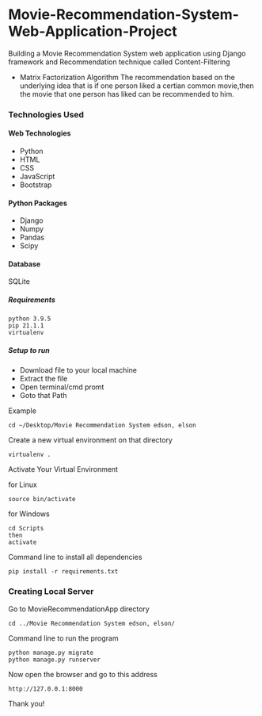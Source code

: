 # Movie-Recommendation-System-Web-Application-Project
Building a Movie Recommendation System web application using Django framework and Recommendation technique called Content-Filtering 
- Matrix Factorization Algorithm
The recommendation based on the underlying idea that is if one person liked a certian common movie,then the movie that one person has liked can be recommended to him.  


### Technologies Used
#### Web Technologies
- Python
- HTML 
- CSS
- JavaScript
- Bootstrap 

#### Python Packages 
- Django
- Numpy
- Pandas 
- Scipy

#### Database
SQLite

##### Requirements
```
python 3.9.5
pip 21.1.1
virtualenv
```

##### Setup to run

- Download file to your local machine
- Extract the file
- Open terminal/cmd promt
- Goto that Path

Example

```
cd ~/Desktop/Movie Recommendation System edson, elson
```

Create a new virtual environment on that directory

```
virtualenv .
```

Activate Your Virtual Environment

for Linux
```
source bin/activate
```
for Windows
```
cd Scripts
then
activate
```

Command line to install all dependencies
```
pip install -r requirements.txt
```
### Creating Local Server

Go to MovieRecommendationApp directory
```
cd ../Movie Recommendation System edson, elson/
```

Command line to run the program
```
python manage.py migrate
python manage.py runserver
```

Now open the browser and go to this address
```
http://127.0.0.1:8000
```
Thank you! 
